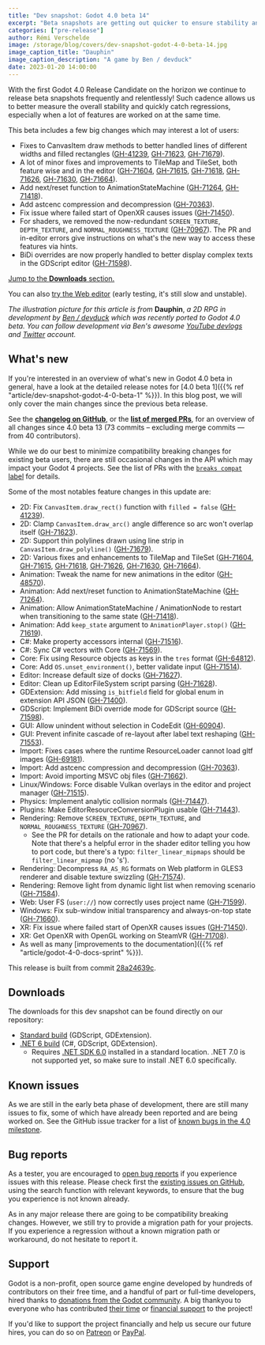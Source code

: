 ```yaml
---
title: "Dev snapshot: Godot 4.0 beta 14"
excerpt: "Beta snapshots are getting out quicker to ensure stability and quickly spot regressions! This time around there are improvements to CanvasItem draw methods, TileMap, AnimationStateMachine, and more!"
categories: ["pre-release"]
author: Rémi Verschelde
image: /storage/blog/covers/dev-snapshot-godot-4-0-beta-14.jpg
image_caption_title: "Dauphin"
image_caption_description: "A game by Ben / devduck"
date: 2023-01-20 14:00:00
---
```


With the first Godot 4.0 Release Candidate on the horizon we continue to release beta snapshots frequently and relentlessly! Such cadence allows us to better measure the overall stability and quickly catch regressions, especially when a lot of features are worked on at the same time.

This beta includes a few big changes which may interest a lot of users:

- Fixes to CanvasItem draw methods to better handled lines of different widths and filled rectangles ([GH-41239](https://github.com/godotengine/godot/pull/41239), [GH-71623](https://github.com/godotengine/godot/pull/71623), [GH-71679](https://github.com/godotengine/godot/pull/71679)).
- A lot of minor fixes and improvements to TileMap and TileSet, both feature wise and in the editor ([GH-71604](https://github.com/godotengine/godot/pull/71604), [GH-71615](https://github.com/godotengine/godot/pull/71615), [GH-71618](https://github.com/godotengine/godot/pull/71618), [GH-71626](https://github.com/godotengine/godot/pull/71626), [GH-71630](https://github.com/godotengine/godot/pull/71630), [GH-71664](https://github.com/godotengine/godot/pull/71664)).
- Add next/reset function to AnimationStateMachine ([GH-71264](https://github.com/godotengine/godot/pull/71264), [GH-71418](https://github.com/godotengine/godot/pull/71418)).
- Add astcenc compression and decompression ([GH-70363](https://github.com/godotengine/godot/pull/70363)).
- Fix issue where failed start of OpenXR causes issues ([GH-71450](https://github.com/godotengine/godot/pull/71450)).
- For shaders, we removed the now-redundant `SCREEN_TEXTURE`, `DEPTH_TEXTURE`, and `NORMAL_ROUGHNESS_TEXTURE` ([GH-70967](https://github.com/godotengine/godot/pull/70967)). The PR and in-editor errors give instructions on what's the new way to access these features via hints.
- BiDi overrides are now properly handled to better display complex texts in the GDScript editor ([GH-71598](https://github.com/godotengine/godot/pull/71598)).

[Jump to the **Downloads** section.](#downloads)

You can also [try the Web editor](https://editor.godotengine.org/releases/4.0.beta14/godot.editor.html) (early testing, it's still slow and unstable).

*The illustration picture for this article is from* **Dauphin**, *a 2D RPG in development by [Ben / devduck](https://www.youtube.com/c/devduck) which was recently ported to Godot 4.0 beta. You can follow development via Ben's awesome [YouTube devlogs](https://www.youtube.com/c/devduck) and [Twitter](https://twitter.com/_devduck) account.*

## What's new

If you're interested in an overview of what's new in Godot 4.0 beta in general, have a look at the detailed release notes for [4.0 beta 1]({{% ref "article/dev-snapshot-godot-4-0-beta-1" %}}). In this blog post, we will only cover the main changes since the previous beta release.

See the [**changelog on GitHub**](https://github.com/godotengine/godot/compare/caacade569eb7a541aaa7a8cdc3eedffca1422d9...28a24639c3c6a95b5b9828f5f02bf0dc2f5ce54b), or the [**list of merged PRs**](https://github.com/godotengine/godot/pulls?q=is%3Apr+merged%3A2023-01-17T13%3A00..2023-01-20T10%3A00+is%3Amerged+sort%3Acreated-asc+milestone%3A4.0), for an overview of all changes since 4.0 beta 13 (73 commits – excluding merge commits ― from 40 contributors).

While we do our best to minimize compatibility breaking changes for existing beta users, there are still occasional changes in the API which may impact your Godot 4 projects. See the list of PRs with the [`breaks compat` label](https://github.com/godotengine/godot/pulls?q=is%3Apr+merged%3A2023-01-17T13%3A00..2023-01-20T10%3A00+is%3Amerged+sort%3Acreated-asc+milestone%3A4.0+label%3A%22breaks+compat%22) for details.

Some of the most notables feature changes in this update are:

- 2D: Fix `CanvasItem.draw_rect()` function with `filled = false` ([GH-41239](https://github.com/godotengine/godot/pull/41239)).
- 2D: Clamp `CanvasItem.draw_arc()` angle difference so arc won't overlap itself ([GH-71623](https://github.com/godotengine/godot/pull/71623)).
- 2D: Support thin polylines drawn using line strip in `CanvasItem.draw_polyline()` ([GH-71679](https://github.com/godotengine/godot/pull/71679)).
- 2D: Various fixes and enhancements to TileMap and TileSet ([GH-71604](https://github.com/godotengine/godot/pull/71604), [GH-71615](https://github.com/godotengine/godot/pull/71615), [GH-71618](https://github.com/godotengine/godot/pull/71618), [GH-71626](https://github.com/godotengine/godot/pull/71626), [GH-71630](https://github.com/godotengine/godot/pull/71630), [GH-71664](https://github.com/godotengine/godot/pull/71664)).
- Animation: Tweak the name for new animations in the editor ([GH-48570](https://github.com/godotengine/godot/pull/48570)).
- Animation: Add next/reset function to AnimationStateMachine ([GH-71264](https://github.com/godotengine/godot/pull/71264)).
- Animation: Allow AnimationStateMachine / AnimationNode to restart when transitioning to the same state ([GH-71418](https://github.com/godotengine/godot/pull/71418)).
- Animation: Add `keep_state` argument to `AnimationPlayer.stop()` ([GH-71619](https://github.com/godotengine/godot/pull/71619)).
- C#: Make property accessors internal ([GH-71516](https://github.com/godotengine/godot/pull/71516)).
- C#: Sync C# vectors with Core ([GH-71569](https://github.com/godotengine/godot/pull/71569)).
- Core: Fix using Resource objects as keys in the `tres` format ([GH-64812](https://github.com/godotengine/godot/pull/64812)).
- Core: Add `OS.unset_environment()`, better validate input ([GH-71514](https://github.com/godotengine/godot/pull/71514)).
- Editor: Increase default size of docks ([GH-71627](https://github.com/godotengine/godot/pull/71627)).
- Editor: Clean up EditorFileSystem script parsing ([GH-71628](https://github.com/godotengine/godot/pull/71628)).
- GDExtension: Add missing `is_bitfield` field for global enum in extension API JSON ([GH-71400](https://github.com/godotengine/godot/pull/71400)).
- GDScript: Implement BiDi override mode for GDScript source ([GH-71598](https://github.com/godotengine/godot/pull/71598)).
- GUI: Allow unindent without selection in CodeEdit ([GH-60904](https://github.com/godotengine/godot/pull/60904)).
- GUI: Prevent infinite cascade of re-layout after label text reshaping ([GH-71553](https://github.com/godotengine/godot/pull/71553)).
- Import: Fixes cases where the runtime ResourceLoader cannot load gltf images ([GH-69181](https://github.com/godotengine/godot/pull/69181)).
- Import: Add astcenc compression and decompression ([GH-70363](https://github.com/godotengine/godot/pull/70363)).
- Import: Avoid importing MSVC obj files ([GH-71662](https://github.com/godotengine/godot/pull/71662)).
- Linux/Windows: Force disable Vulkan overlays in the editor and project manager ([GH-71515](https://github.com/godotengine/godot/pull/71515)).
- Physics: Implement analytic collision normals ([GH-71447](https://github.com/godotengine/godot/pull/71447)).
- Plugins: Make EditorResourceConversionPlugin usable ([GH-71443](https://github.com/godotengine/godot/pull/71443)).
- Rendering: Remove `SCREEN_TEXTURE`, `DEPTH_TEXTURE`, and `NORMAL_ROUGHNESS_TEXTURE` ([GH-70967](https://github.com/godotengine/godot/pull/70967)).
  * See the PR for details on the rationale and how to adapt your code. Note that there's a helpful error in the shader editor telling you how to port code, but there's a typo: `filter_linear_mipmaps` should be `filter_linear_mipmap` (no 's').
- Rendering: Decompress `RA_AS_RG` formats on Web platform in GLES3 renderer and disable texture swizzling ([GH-71574](https://github.com/godotengine/godot/pull/71574)).
- Rendering: Remove light from dynamic light list when removing scenario ([GH-71584](https://github.com/godotengine/godot/pull/71584)).
- Web: User FS (`user://`) now correctly uses project name ([GH-71599](https://github.com/godotengine/godot/pull/71599)).
- Windows: Fix sub-window initial transparency and always-on-top state ([GH-71660](https://github.com/godotengine/godot/pull/71660)).
- XR: Fix issue where failed start of OpenXR causes issues ([GH-71450](https://github.com/godotengine/godot/pull/71450)).
- XR: Get OpenXR with OpenGL working on SteamVR ([GH-71708](https://github.com/godotengine/godot/pull/71708)).
- As well as many [improvements to the documentation]({{% ref "article/godot-4-0-docs-sprint" %}}).

This release is built from commit [28a24639c](https://github.com/godotengine/godot/commit/28a24639c3c6a95b5b9828f5f02bf0dc2f5ce54b).

<a id="downloads"></a>
## Downloads

The downloads for this dev snapshot can be found directly on our repository:

* [Standard build](https://downloads.tuxfamily.org/godotengine/4.0/beta14/) (GDScript, GDExtension).
* [.NET 6 build](https://downloads.tuxfamily.org/godotengine/4.0/beta14/mono) (C#, GDScript, GDExtension).
  - Requires [.NET SDK 6.0](https://dotnet.microsoft.com/en-us/download/dotnet/6.0) installed in a standard location. .NET 7.0 is not supported yet, so make sure to install .NET 6.0 specifically.

## Known issues

As we are still in the early beta phase of development, there are still many issues to fix, some of which have already been reported and are being worked on. See the GitHub issue tracker for a list of [known bugs in the 4.0 milestone](https://github.com/godotengine/godot/issues?q=is%3Aissue+is%3Aopen+milestone%3A4.0+label%3Abug+).

## Bug reports

As a tester, you are encouraged to [open bug reports](https://github.com/godotengine/godot/issues) if you experience issues with this release. Please check first the [existing issues on GitHub](https://github.com/godotengine/godot/issues), using the search function with relevant keywords, to ensure that the bug you experience is not known already.

As in any major release there are going to be compatibility breaking changes. However, we still try to provide a migration path for your projects. If you experience a regression without a known migration path or workaround, do not hesitate to report it.

## Support

Godot is a non-profit, open source game engine developed by hundreds of contributors on their free time, and a handful of part or full-time developers, hired thanks to [donations from the Godot community](https://godotengine.org/donate). A big thankyou to everyone who has contributed [their time](https://github.com/godotengine/godot/blob/master/AUTHORS.md) or [financial support](https://github.com/godotengine/godot/blob/master/DONORS.md) to the project!

If you'd like to support the project financially and help us secure our future hires, you can do so on [Patreon](https://www.patreon.com/godotengine) or [PayPal](https://godotengine.org/donate).
